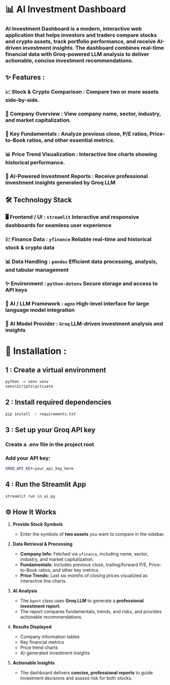 # 📊 AI Investment Dashboard

### AI Investment Dashboard is a modern, interactive web application that helps investors and traders compare stocks and crypto assets, track portfolio performance, and receive AI-driven investment insights. The dashboard combines real-time financial data with Groq-powered LLM analysis to deliver actionable, concise investment recommendations.



## ✨  Features : 

### 📈 Stock & Crypto Comparison : Compare two or more assets side-by-side.

### 🏢 Company Overview : View company name, sector, industry, and market capitalization.

### 📌 Key Fundamentals : Analyze previous close, P/E ratios, Price-to-Book ratios, and other essential metrics.

### 📊 Price Trend Visualization : Interactive line charts showing historical performance.

### 🤖 AI-Powered Investment Reports : Receive professional investment insights generated by Groq LLM



## 🛠 Technology Stack

### 🖥 Frontend / UI : ```streamlit``` Interactive and responsive dashboards for seamless user experience

### 💹 Finance Data : ```yfinance``` Reliable real-time and historical stock & crypto data

### 📊 Data Handling : ```pandas``` Efficient data processing, analysis, and tabular management

### ✨  Environment : ```python-dotenv``` Secure storage and access to API keys

### 🤖 AI / LLM Framework : ```agno``` High-level interface for large language model integration

### 🧠 AI Model Provider : ```Groq``` LLM-driven investment analysis and insights



# 📂 Installation : 

## 1 : Create a virtual environment 
```bash
python -m venv venv
venv\Scripts\activate
```

## 2 : Install required dependencies
```bash
pip install -r requirements.txt
```

## 3 : Set up your Groq API key
### Create a .env file in the project root
### Add your API key: 
```bash
GROQ_API_KEY=your_api_key_here
```

## 4 : Run the Streamlit App
```bash
streamlit run in_ai.py
```

## ⚙️ How It Works

1. **Provide Stock Symbols**  
   - Enter the symbols of **two assets** you want to compare in the sidebar.

2. **Data Retrieval & Processing**  
   - **Company Info:** Fetched via `yfinance`, including name, sector, industry, and market capitalization.  
   - **Fundamentals:** Includes previous close, trailing/forward P/E, Price-to-Book ratios, and other key metrics.  
   - **Price Trends:** Last six months of closing prices visualized as interactive line charts.

3. **AI Analysis**  
   - The `Agent` class uses **Groq LLM** to generate a **professional investment report**.  
   - The report compares fundamentals, trends, and risks, and provides actionable recommendations.

4. **Results Displayed**   
     - Company information tables  
     - Key financial metrics  
     - Price trend charts  
     - AI-generated investment insights

5. **Actionable Insights**  
   - The dashboard delivers **concise, professional reports** to guide investment decisions and assess risk for both stocks.



